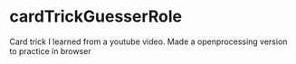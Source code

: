# cardTrickGuesserRole
Card trick I learned from a youtube video.  Made a openprocessing version to practice in browser
